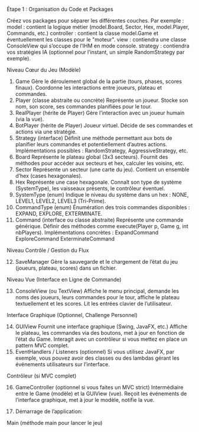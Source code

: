 Étape 1 : Organisation du Code et Packages

Créez vos packages pour séparer les différentes couches. Par exemple :
model : contient la logique métier (model.Board, Sector, Hex, model.Player, Commands, etc.)
controller : contient la classe model.Game et éventuellement les classes pour le "moteur".
view : contiendra une classe ConsoleView qui s’occupe de l’IHM en mode console.
strategy : contiendra vos stratégies IA (optionnel pour l’instant, un simple RandomStrategy par exemple).

Niveau Cœur du Jeu (Modèle)

1. Game
Gère le déroulement global de la partie (tours, phases, scores finaux).
Coordonne les interactions entre joueurs, plateau et commandes.
2. Player (classe abstraite ou concrète)
Représente un joueur.
Stocke son nom, son score, ses commandes planifiées pour le tour.
3. RealPlayer (hérite de Player)
Gère l’interaction avec un joueur humain (via la vue).
4. BotPlayer (hérite de Player)
Joueur virtuel. Décide de ses commandes et actions via une stratégie.
5. Strategy (interface)
Définit une méthode permettant aux bots de planifier leurs commandes et potentiellement d’autres actions.
Implémentations possibles : RandomStrategy, AggressiveStrategy, etc.
6. Board
Représente le plateau global (3x3 secteurs).
Fournit des méthodes pour accéder aux secteurs et hex, calculer les voisins, etc.
7. Sector
Représente un secteur (une carte du jeu).
Contient un ensemble d’hex (cases hexagonales).
8. Hex
Représente une case hexagonale.
Connaît son type de système (SystemType), les vaisseaux présents, le contrôleur éventuel.
9. SystemType (enum)
Indique le niveau du système dans un hex : NONE, LEVEL1, LEVEL2, LEVEL3 (Tri-Prime).
10. CommandType (enum)
Énumération des trois commandes disponibles : EXPAND, EXPLORE, EXTERMINATE.
11. Command (interface ou classe abstraite)
Représente une commande générique.
Définir des méthodes comme execute(Player p, Game g, int nbPlayers).
Implémentations concrètes :
ExpandCommand
ExploreCommand
ExterminateCommand

Niveau Contrôle / Gestion du Flux

12. SaveManager
    Gère la sauvegarde et le chargement de l’état du jeu (joueurs, plateau, scores) dans un fichier.

Niveau Vue (Interface en Ligne de Commande)

13. ConsoleView (ou TextView)
    Affiche le menu principal, demande les noms des joueurs, leurs commandes pour le tour, affiche le plateau textuellement et les scores.
    Lit les entrées clavier de l’utilisateur.

Interface Graphique (Optionnel, Challenge Personnel)

14. GUIView
Fournit une interface graphique (Swing, JavaFX, etc.)
Affiche le plateau, les commandes via des boutons, met à jour en fonction de l’état du Game.
Interagit avec un contrôleur si vous mettez en place un pattern MVC complet.
15. EventHandlers / Listeners (optionnel)
Si vous utilisez JavaFX, par exemple, vous pouvez avoir des classes ou des lambdas gérant les
événements utilisateurs sur l’interface.

Contrôleur (si MVC complet)

16. GameController (optionnel si vous faites un MVC strict)
    Intermédiaire entre le Game (modèle) et la GUIView (vue).
    Reçoit les événements de l’interface graphique, met à jour le modèle, notifie la vue.

17. Démarrage de l’application:

Main (méthode main pour lancer le jeu)
